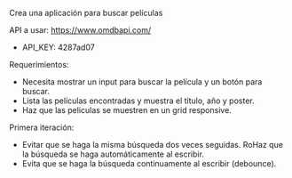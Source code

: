 
Crea una aplicación para buscar películas

API a usar:
https://www.omdbapi.com/
- API_KEY: 4287ad07

Requerimientos:
- Necesita mostrar un input para buscar la película y un botón para buscar.
- Lista las películas encontradas y muestra el título, año y poster.
- Haz que las peliculas se muestren en un grid responsive.

Primera iteración:
- Evitar que se haga la misma búsqueda dos veces seguidas.
RoHaz que la búsqueda se haga automáticamente al escribir.
- Evita que se haga la búsqueda continuamente al escribir (debounce).